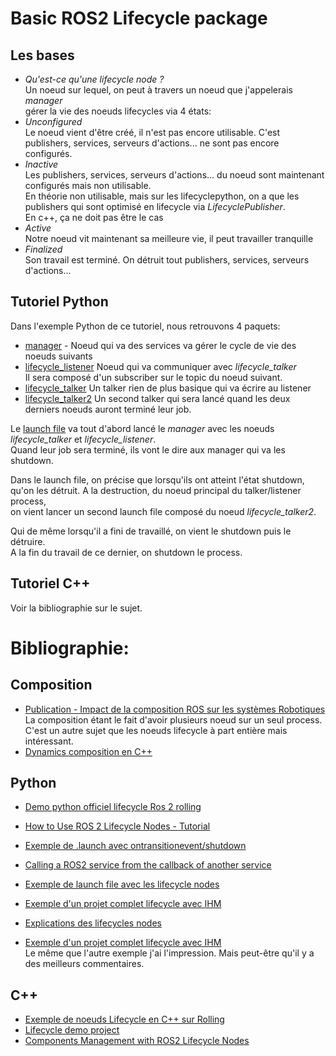 # Basic ROS2 Lifecycle package

## Les bases
* *Qu'est-ce qu'une lifecycle node ?* \
Un noeud sur lequel, on peut à travers un noeud que j'appelerais *manager* \
gérer la vie des noeuds lifecycles via 4 états:
* *Unconfigured* \
Le noeud vient d'être créé, il n'est pas encore utilisable.
C'est publishers, services, serveurs d'actions... ne sont pas encore configurés.
* *Inactive* \
Les publishers, services, serveurs d'actions... du noeud sont maintenant configurés
mais non utilisable. \
En théorie non utilisable, mais sur les lifecyclepython, on a que les publishers qui sont
optimisé en lifecycle via *LifecyclePublisher*. \
En c++, ça ne doit pas être le cas
* *Active* \
Notre noeud vit maintenant sa meilleure vie, il peut travailler tranquille
* *Finalized* \
Son travail est terminé. On détruit tout publishers, services, serveurs d'actions...

## Tutoriel Python
Dans l'exemple Python de ce tutoriel, nous retrouvons 4 paquets:
* [manager](./src/manager) - Noeud qui va des services va gérer le cycle de vie des noeuds suivants
* [lifecycle_listener](./src/lifecycle_listener/) Noeud qui va communiquer avec *lifecycle_talker* \
Il sera composé d'un subscriber sur le topic du noeud suivant.
* [lifecycle_talker](./src/lifecycle_talker/) Un talker rien de plus basique qui va écrire au listener
* [lifecycle_talker2](./src/lifecycle_talker2/) Un second talker qui sera lancé quand les deux derniers noeuds auront terminé leur job.

Le [launch file](./src/manager/launch/allinone.launch.py) va tout d'abord lancé le *manager* avec 
les noeuds *lifecycle_talker* et *lifecycle_listener*. \
Quand leur job sera terminé, ils vont le dire aux manager qui va les shutdown.

Dans le launch file, on précise que lorsqu'ils ont atteint l'état shutdown, qu'on les détruit.
A la destruction, du noeud principal du talker/listener process, \
on vient lancer un second launch file composé du noeud *lifecycle_talker2*.

Qui de même lorsqu'il a fini de travaillé, on vient le shutdown puis le détruire.\
A la fin du travail de ce dernier, on shutdown le process.

## Tutoriel C++
Voir la bibliographie sur le sujet.

# Bibliographie:
## Composition
* [Publication - Impact de la composition ROS sur les systèmes Robotiques](https://arxiv.org/pdf/2305.09933.pdf) \
La composition étant le fait d'avoir plusieurs noeud sur un seul process. \
C'est un autre sujet que les noeuds lifecycle à part entière mais intéressant.
* [Dynamics composition en C++](https://betterprogramming.pub/introduction-to-ros-2-and-dynamic-composition-a-gateway-to-advanced-robotics-782b459215ee)

## Python
* [Demo python officiel lifecycle Ros 2 rolling](https://github.com/ros2/demos/tree/rolling/lifecycle_py)
* [How to Use ROS 2 Lifecycle Nodes - Tutorial](https://foxglove.dev/blog/how-to-use-ros2-lifecycle-nodes)
* [Exemple de .launch avec ontransitionevent/shutdown](https://github.com/ros-drivers/ros2_ouster_drivers/blob/eloquent-devel/ros2_ouster/launch/os1_launch.py#L74)
* [Calling a ROS2 service from the callback of another service](https://gist.github.com/driftregion/14f6da05a71a57ef0804b68e17b06de5) 
* [Exemple de launch file avec les lifecycle nodes](https://github.com/ros2/launch_ros/blob/6370c127868a5056a8a02c9412c59bebdaefcf81/launch_ros/examples/lifecycle_pub_sub_launch.py#L59)
* [Exemple d'un projet complet lifecycle avec IHM](https://robotics.stackexchange.com/questions/102991/ros-2-how-to-start-and-stop-a-node-from-a-python-script)
* [Explications des lifecycles nodes](https://design.ros2.org/articles/node_lifecycle.html)

* [Exemple d'un projet complet lifecycle avec IHM](https://answers.ros.org/question/412104/ros-2-how-to-start-and-stop-a-node-from-a-python-script/) \
Le même que l'autre exemple j'ai l'impression. Mais peut-être qu'il y a des meilleurs commentaires.

## C++
* [Exemple de noeuds Lifecycle en C++ sur Rolling](https://github.com/ros2/demos/blob/rolling/lifecycle/src/lifecycle_listener.cpp)
* [Lifecycle demo project](https://github.com/thehummingbird/robotics_demos/tree/main/lifecycle_node)
* [Components Management with ROS2 Lifecycle Nodes](https://medium.com/@nullbyte.in/ros2-from-the-ground-up-part-8-simplify-robotic-software-components-management-with-ros2-5fafa2738700)